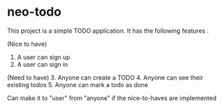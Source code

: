 # neo-todo

This project is a simple TODO application. It has the following features :

(Nice to have)
1. A user can sign up
2. A user can sign in

(Need to have)
3. Anyone can create a TODO
4. Anyone can see their existing todos
5. Anyone can mark a todo as done

Can make it to "user" from "anyone" if the nice-to-haves are implemented
